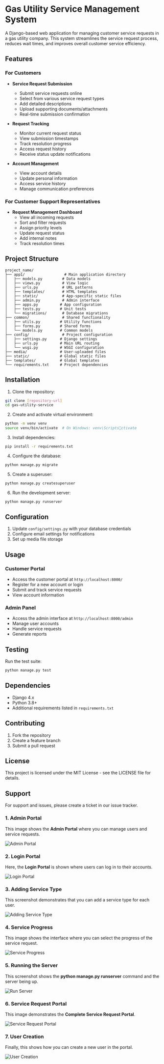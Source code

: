 
# Gas Utility Service Management System

A Django-based web application for managing customer service requests in a gas utility company. This system streamlines the service request process, reduces wait times, and improves overall customer service efficiency.

## Features

### For Customers
- **Service Request Submission**
  - Submit service requests online
  - Select from various service request types
  - Add detailed descriptions
  - Upload supporting documents/attachments
  - Real-time submission confirmation

- **Request Tracking**
  - Monitor current request status
  - View submission timestamps
  - Track resolution progress
  - Access request history
  - Receive status update notifications

- **Account Management**
  - View account details
  - Update personal information
  - Access service history
  - Manage communication preferences

### For Customer Support Representatives
- **Request Management Dashboard**
  - View all incoming requests
  - Sort and filter requests
  - Assign priority levels
  - Update request status
  - Add internal notes
  - Track resolution times

## Project Structure
```
project_name/
├── app1/                  # Main application directory
│   ├── models.py         # Data models
│   ├── views.py          # View logic
│   ├── urls.py           # URL patterns
│   ├── templates/        # HTML templates
│   ├── static/           # App-specific static files
│   ├── admin.py          # Admin interface
│   ├── apps.py          # App configuration
│   ├── tests.py         # Unit tests
│   └── migrations/       # Database migrations
├── common/               # Shared functionality
│   ├── utils.py         # Utility functions
│   ├── forms.py         # Shared forms
│   └── models.py        # Common models
├── config/               # Project configuration
│   ├── settings.py      # Django settings
│   ├── urls.py          # Main URL routing
│   └── wsgi.py          # WSGI configuration
├── media/               # User-uploaded files
├── static/              # Global static files
├── templates/           # Global templates
└── requirements.txt     # Project dependencies
```

## Installation

1. Clone the repository:
```bash
git clone [repository-url]
cd gas-utility-service
```

2. Create and activate virtual environment:
```bash
python -m venv venv
source venv/bin/activate  # On Windows: venv\Scriptsctivate
```

3. Install dependencies:
```bash
pip install -r requirements.txt
```

4. Configure the database:
```bash
python manage.py migrate
```

5. Create a superuser:
```bash
python manage.py createsuperuser
```

6. Run the development server:
```bash
python manage.py runserver
```

## Configuration

1. Update `config/settings.py` with your database credentials
2. Configure email settings for notifications
3. Set up media file storage

## Usage

### Customer Portal
- Access the customer portal at `http://localhost:8000/`
- Register for a new account or login
- Submit and track service requests
- View account information

### Admin Panel
- Access the admin interface at `http://localhost:8000/admin`
- Manage user accounts
- Handle service requests
- Generate reports

## Testing
Run the test suite:
```bash
python manage.py test
```

## Dependencies
- Django 4.x
- Python 3.8+
- Additional requirements listed in `requirements.txt`

## Contributing
1. Fork the repository
2. Create a feature branch
3. Submit a pull request

## License
This project is licensed under the MIT License - see the LICENSE file for details.

## Support
For support and issues, please create a ticket in our issue tracker.

### 1. Admin Portal
This image shows the **Admin Portal** where you can manage users and service requests.

![Admin Portal](Pngs/Admin%20Portal.png)

### 2. Login Portal
Here, the **Login Portal** is shown where users can log in to their accounts.

![Login Portal](Pngs/login.png)

### 3. Adding Service Type
This screenshot demonstrates that you can add a service type for each user.

![Adding Service Type](Pngs/progress.png)

### 4. Service Progress
This image shows the interface where you can select the progress of the service request.

![Service Progress](Pngs/progress.png)

### 5. Running the Server
This screenshot shows the **python manage.py runserver** command and the server being up.

![Run Server](Pngs/runserver.png)

### 6. Service Request Portal
This image demonstrates the **Complete Service Request Portal**.

![Service Request Portal](Pngs/service%20request.png)

### 7. User Creation
Finally, this shows how you can create a new user in the portal.

![User Creation](Pngs/user_creation.png)


